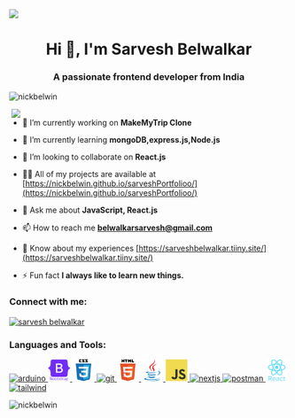 <img align="center" src="https://camo.githubusercontent.com/56a476fe9237772bb815bb849462962f0ba92893232bdac9010ff8f5c5cf4117/68747470733a2f2f63646e2e6472696262626c652e636f6d2f75736572732f313239393333392f73637265656e73686f74732f323937323133302f68656c6c6f5f776f726c642e676966">

<h1 align="center">Hi 👋, I'm Sarvesh Belwalkar</h1>
<h3 align="center">A passionate frontend developer from India</h3>

<p align="left"> <img src="https://komarev.com/ghpvc/?username=nickbelwin&label=Profile%20views&color=0e75b6&style=flat" alt="nickbelwin" /> </p>

<img align="right" width="500" src="https://user-images.githubusercontent.com/74038190/225813708-98b745f2-7d22-48cf-9150-083f1b00d6c9.gif">

- 🔭 I’m currently working on **MakeMyTrip Clone**

- 🌱 I’m currently learning **mongoDB,express.js,Node.js**

- 👯 I’m looking to collaborate on **React.js**

- 👨‍💻 All of my projects are available at [https://nickbelwin.github.io/sarveshPortfolioo/](https://nickbelwin.github.io/sarveshPortfolioo/)

- 💬 Ask me about **JavaScript, React.js**

- 📫 How to reach me **belwalkarsarvesh@gmail.com**

- 📄 Know about my experiences [https://sarveshbelwalkar.tiiny.site/](https://sarveshbelwalkar.tiiny.site/)

- ⚡ Fun fact **I always like to learn new things.**

<h3 align="left">Connect with me:</h3>
<p align="left">
<a href="https://linkedin.com/in/sarvesh belwalkar" target="blank"><img align="center" src="https://raw.githubusercontent.com/rahuldkjain/github-profile-readme-generator/master/src/images/icons/Social/linked-in-alt.svg" alt="sarvesh belwalkar" height="30" width="40" /></a>
</p>

<h3 align="left">Languages and Tools:</h3>
<p align="left"> <a href="https://www.arduino.cc/" target="_blank" rel="noreferrer"> <img src="https://cdn.worldvectorlogo.com/logos/arduino-1.svg" alt="arduino" width="40" height="40"/> </a> <a href="https://getbootstrap.com" target="_blank" rel="noreferrer"> <img src="https://raw.githubusercontent.com/devicons/devicon/master/icons/bootstrap/bootstrap-plain-wordmark.svg" alt="bootstrap" width="40" height="40"/> </a> <a href="https://www.w3schools.com/css/" target="_blank" rel="noreferrer"> <img src="https://raw.githubusercontent.com/devicons/devicon/master/icons/css3/css3-original-wordmark.svg" alt="css3" width="40" height="40"/> </a> <a href="https://git-scm.com/" target="_blank" rel="noreferrer"> <img src="https://www.vectorlogo.zone/logos/git-scm/git-scm-icon.svg" alt="git" width="40" height="40"/> </a> <a href="https://www.w3.org/html/" target="_blank" rel="noreferrer"> <img src="https://raw.githubusercontent.com/devicons/devicon/master/icons/html5/html5-original-wordmark.svg" alt="html5" width="40" height="40"/> </a> <a href="https://www.java.com" target="_blank" rel="noreferrer"> <img src="https://raw.githubusercontent.com/devicons/devicon/master/icons/java/java-original.svg" alt="java" width="40" height="40"/> </a> <a href="https://developer.mozilla.org/en-US/docs/Web/JavaScript" target="_blank" rel="noreferrer"> <img src="https://raw.githubusercontent.com/devicons/devicon/master/icons/javascript/javascript-original.svg" alt="javascript" width="40" height="40"/> </a> <a href="https://nextjs.org/" target="_blank" rel="noreferrer"> <img src="https://cdn.worldvectorlogo.com/logos/nextjs-2.svg" alt="nextjs" width="40" height="40"/> </a> <a href="https://postman.com" target="_blank" rel="noreferrer"> <img src="https://www.vectorlogo.zone/logos/getpostman/getpostman-icon.svg" alt="postman" width="40" height="40"/> </a> <a href="https://reactjs.org/" target="_blank" rel="noreferrer"> <img src="https://raw.githubusercontent.com/devicons/devicon/master/icons/react/react-original-wordmark.svg" alt="react" width="40" height="40"/> </a> <a href="https://tailwindcss.com/" target="_blank" rel="noreferrer"> <img src="https://www.vectorlogo.zone/logos/tailwindcss/tailwindcss-icon.svg" alt="tailwind" width="40" height="40"/> </a> </p>

<p><img align="left" src="https://github-readme-stats.vercel.app/api/top-langs?username=nickbelwin&show_icons=true&locale=en&layout=compact" alt="nickbelwin" /></p>



<!---
nickbelwin/nickbelwin is a ✨ special ✨ repository because its `README.md` (this file) appears on your GitHub profile.
You can click the Preview link to take a look at your changes.
--->
